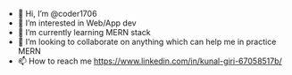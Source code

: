 - 👋 Hi, I’m @coder1706
- 👀 I’m interested in Web/App dev
- 🌱 I’m currently learning MERN stack
- 💞️ I’m looking to collaborate on anything which can help me in practice MERN
- 📫 How to reach me https://www.linkedin.com/in/kunal-giri-67058517b/

<!---
coder1706/coder1706 is a ✨ special ✨ repository because its `README.md` (this file) appears on your GitHub profile.
You can click the Preview link to take a look at your changes.
--->
